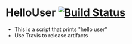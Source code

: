 # HelloUser [![Build Status](https://travis-ci.org/achuchulev/HelloUser.svg?branch=master)](https://travis-ci.org/achuchulev/HelloUser)

- This is a script that prints "hello user"
- Use Travis to release artifacts
